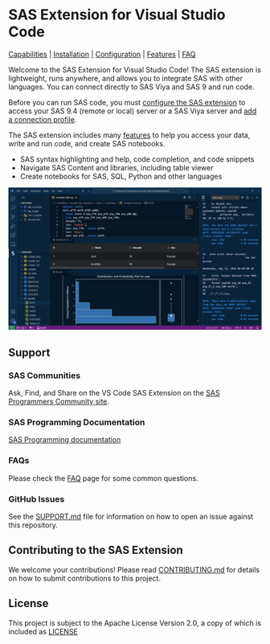 # SAS Extension for Visual Studio Code 

[Capabilities](https://sassoftware.github.io/vscode-sas-extension/matrix) | [Installation](https://sassoftware.github.io/vscode-sas-extension/installation) | [Configuration](https://sassoftware.github.io/vscode-sas-extension/Configurations/) | [Features](https://sassoftware.github.io/vscode-sas-extension/Features/) | [FAQ](https://sassoftware.github.io/vscode-sas-extension/faq)

Welcome to the SAS Extension for Visual Studio Code! The SAS extension is lightweight, runs anywhere, and allows you to integrate SAS with other languages. You can connect directly to SAS Viya and SAS 9 and run code.

Before you can run SAS code, you must [configure the SAS extension](https://sassoftware.github.io/vscode-sas-extension/Configurations/) to access your SAS 9.4 (remote or local) server or a SAS Viya server and [add a connection profile](https://sassoftware.github.io/vscode-sas-extension/Configurations/Profiles/).

The SAS extension includes many [features](https://sassoftware.github.io/vscode-sas-extension/Features/) to help you access your data, write and run code, and create SAS notebooks.

- SAS syntax highlighting and help, code completion, and code snippets
- Navigate SAS Content and libraries, including table viewer
- Create notebooks for SAS, SQL, Python and other languages

<img src="website/static/images/featuresGlance.png"/>

## Support

### SAS Communities

Ask, Find, and Share on the VS Code SAS Extension on the [SAS Programmers Community site](https://communities.sas.com/t5/SAS-Programming/bd-p/programming).

### SAS Programming Documentation

[SAS Programming documentation](https://go.documentation.sas.com/doc/en/pgmsascdc/v_048/lepg/titlepage.htm)

### FAQs

Please check the [FAQ](https://sassoftware.github.io/vscode-sas-extension/faq) page for some common questions.

### GitHub Issues

See the [SUPPORT.md](SUPPORT.md) file for information on how to open an issue against this repository.

## Contributing to the SAS Extension

We welcome your contributions! Please read [CONTRIBUTING.md](/CONTRIBUTING.md) for details on how to submit contributions to this project.

## License

This project is subject to the Apache License Version 2.0, a copy of which is included as [LICENSE](LICENSE)
